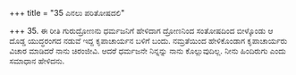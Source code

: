 +++
title = "35 ಎನಲು ಪರಿತೋಷದಲಿ"

+++
35. ಈ ರೀತಿ ಗುರುದ್ರೋಣನು ಧರ್ಮಜನಿಗೆ ಹೇಳಿದಾಗ ದ್ರೋಣನಿಂದ ಸಂತೋಷದಿಂದ ಬೀಳ್ಕೊಂಡು ಆ ದೊಡ್ಡ ಯುದ್ಧರಂಗದ ನಡುವೆ ಇದ್ದ ಕೃಪಾಚಾರ್ಯನ ಬಳಿಗೆ ಬಂದು. ನಮ್ರತೆಯಿಂದ ಹೇಳಿಕೊಂಡಾಗ ಕೃಪಾಚಾರ್ಯರು ವಿಚಾರ ಮಾಡಿದರೆ ನಾನು ಚಿರಂಜೀವಿ.  ಆದರೆ ಧರ್ಮಜನೇ ನಿನ್ನನ್ನು ನಾನು ಕೊಲ್ಲುವುದಿಲ್ಲ. ನೀನು ಹಿಂದಿರುಗು ಎಂದು ಸಮಾಧಾನ ಹೇಳಿದನು.